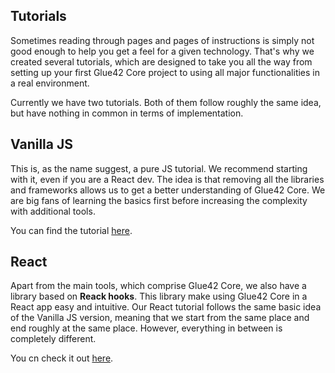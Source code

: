 ## Tutorials

Sometimes reading through pages and pages of instructions is simply not good enough to help you get a feel for a given technology. That's why we created several tutorials, which are designed to take you all the way from setting up your first Glue42 Core project to using all major functionalities in a real environment.

Currently we have two tutorials. Both of them follow roughly the same idea, but have nothing in common in terms of implementation.

## Vanilla JS

This is, as the name suggest, a pure JS tutorial. We recommend starting with it, even if you are a React dev. The idea is that removing all the libraries and frameworks allows us to get a better understanding of Glue42 Core. We are big fans of learning the basics first before increasing the complexity with additional tools.

You can find the tutorial [here](../../tutorials/vanilla-js/index.html).

## React

Apart from the main tools, which comprise Glue42 Core, we also have a library based on **Reack hooks**. This library make using Glue42 Core in a React app easy and intuitive. Our React tutorial follows the same basic idea of the Vanilla JS version, meaning that we start from the same place and end roughly at the same place. However, everything in between is completely different.

You cn check it out [here](../../tutorials/react/index.html).
